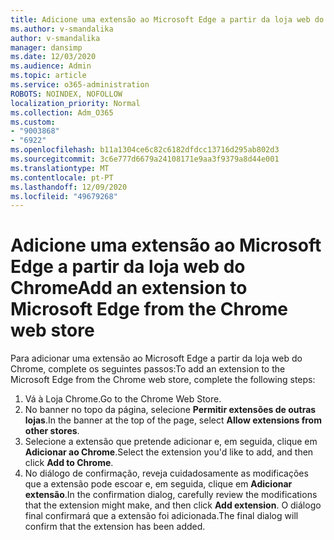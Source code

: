 ```yaml
---
title: Adicione uma extensão ao Microsoft Edge a partir da loja web do Chrome
ms.author: v-smandalika
author: v-smandalika
manager: dansimp
ms.date: 12/03/2020
ms.audience: Admin
ms.topic: article
ms.service: o365-administration
ROBOTS: NOINDEX, NOFOLLOW
localization_priority: Normal
ms.collection: Adm_O365
ms.custom:
- "9003868"
- "6922"
ms.openlocfilehash: b11a1304ce6c82c6182dfdcc13716d295ab802d3
ms.sourcegitcommit: 3c6e777d6679a24108171e9aa3f9379a8d44e001
ms.translationtype: MT
ms.contentlocale: pt-PT
ms.lasthandoff: 12/09/2020
ms.locfileid: "49679268"
---
```

# <a name="add-an-extension-to-microsoft-edge-from-the-chrome-web-store"></a><span data-ttu-id="36fa9-102">Adicione uma extensão ao Microsoft Edge a partir da loja web do Chrome</span><span class="sxs-lookup"><span data-stu-id="36fa9-102">Add an extension to Microsoft Edge from the Chrome web store</span></span>

<span data-ttu-id="36fa9-103">Para adicionar uma extensão ao Microsoft Edge a partir da loja web do Chrome, complete os seguintes passos:</span><span class="sxs-lookup"><span data-stu-id="36fa9-103">To add an extension to the Microsoft Edge from the Chrome web store, complete the following steps:</span></span>

1. <span data-ttu-id="36fa9-104">Vá à Loja Chrome.</span><span class="sxs-lookup"><span data-stu-id="36fa9-104">Go to the Chrome Web Store.</span></span>
2. <span data-ttu-id="36fa9-105">No banner no topo da página, selecione **Permitir extensões de outras lojas**.</span><span class="sxs-lookup"><span data-stu-id="36fa9-105">In the banner at the top of the page, select **Allow extensions from other stores**.</span></span>
3. <span data-ttu-id="36fa9-106">Selecione a extensão que pretende adicionar e, em seguida, clique em **Adicionar ao Chrome**.</span><span class="sxs-lookup"><span data-stu-id="36fa9-106">Select the extension you'd like to add, and then click **Add to Chrome**.</span></span>
4. <span data-ttu-id="36fa9-107">No diálogo de confirmação, reveja cuidadosamente as modificações que a extensão pode escoar e, em seguida, clique em **Adicionar extensão**.</span><span class="sxs-lookup"><span data-stu-id="36fa9-107">In the confirmation dialog, carefully review the modifications that the extension might make, and then click **Add extension**.</span></span>
<span data-ttu-id="36fa9-108">O diálogo final confirmará que a extensão foi adicionada.</span><span class="sxs-lookup"><span data-stu-id="36fa9-108">The final dialog will confirm that the extension has been added.</span></span>